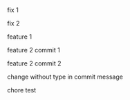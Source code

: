 fix 1

fix 2

feature 1

feature 2 commit 1

feature 2 commit 2

change without type in commit message

chore test
